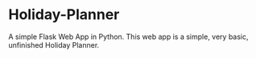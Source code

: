 # Holiday-Planner
A simple Flask Web App in Python. This web app is a simple, very basic, unfinished Holiday Planner.
